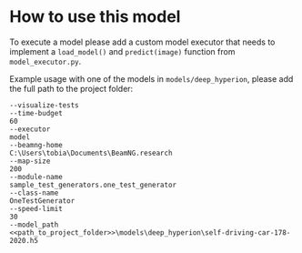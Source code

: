 # How to use this model

To execute a model please add a custom model executor that needs to implement a `load_model()` and `predict(image)`
function from `model_executor.py`.

Example usage with one of the models in `models/deep_hyperion`, please add the full path to the project folder:
```
--visualize-tests
--time-budget
60
--executor
model
--beamng-home
C:\Users\tobia\Documents\BeamNG.research
--map-size
200
--module-name
sample_test_generators.one_test_generator
--class-name
OneTestGenerator
--speed-limit
30
--model_path
<<path_to_project_folder>>\models\deep_hyperion\self-driving-car-178-2020.h5
```